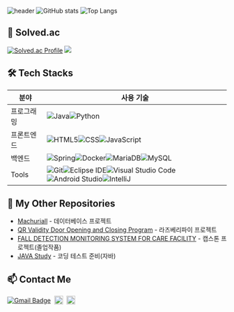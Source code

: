 ![header](https://capsule-render.vercel.app/api?type=wave&color=auto&height=300&section=header&text=MH%GitHub&fontSize=90)
![GitHub stats](https://github-readme-stats.vercel.app/api?username=minhyun1029&show_icons=true&theme=radical)
![Top Langs](https://github-readme-stats.vercel.app/api/top-langs/?username=minhyun1029&layout=compact&langs_count=10&bg_color=45,C33764,1D2671&title_color=ffffff&text_color=ffffff&hide_border=False)
## 🌱 Solved.ac
[![Solved.ac Profile](http://mazassumnida.wtf/api/v2/generate_badge?boj=bropark)](https://solved.ac/bropark/)
 <img src="http://mazandi.herokuapp.com/api?handle=bropark&theme=dark"/>

## 🛠 Tech Stacks
| 분야        | 사용 기술            |
|-------------|----------------------|
| 프로그래밍 | ![Java](https://img.shields.io/badge/Java-007396?style=for-the-badge&logo=java&logoColor=white)![Python](https://img.shields.io/badge/Python-3776AB?style=for-the-badge&logo=python&logoColor=white) |
| 프론트엔드 | ![HTML5](https://img.shields.io/badge/HTML5-E34F26?style=for-the-badge&logo=html5&logoColor=white)![CSS](https://img.shields.io/badge/CSS-1572B6?style=for-the-badge&logo=css3&logoColor=white)![JavaScript](https://img.shields.io/badge/JavaScript-F7DF1E?style=for-the-badge&logo=javascript&logoColor=black)|
| 백엔드     | ![Spring](https://img.shields.io/badge/Spring-6DB33F?style=for-the-badge&logo=spring&logoColor=white)![Docker](https://img.shields.io/badge/Docker-2496ED?style=for-the-badge&logo=docker&logoColor=white)![MariaDB](https://img.shields.io/badge/MariaDB-003545?style=for-the-badge&logo=mariadb&logoColor=white)![MySQL](https://img.shields.io/badge/MySQL-4479A1.svg?&style=for-the-badge&logo=MySQL&logoColor=white)|
| Tools    |![Git](https://img.shields.io/badge/Git-F05032.svg?&style=for-the-badge&logo=Git&logoColor=white)![Eclipse IDE](https://img.shields.io/badge/Eclipse%20IDE-2C2255.svg?&style=for-the-badge&logo=Eclipse%20IDE&logoColor=white)![Visual Studio Code](https://img.shields.io/badge/Visual%20Studio%20Code-007ACC.svg?&style=for-the-badge&logo=Visual%20Studio%20Code&logoColor=white)![Android Studio](https://img.shields.io/badge/Android%20Studio-3DDC84.svg?&style=for-the-badge&logo=Android%20Studio&logoColor=white)![IntelliJ](https://img.shields.io/badge/intellij%20idea-%23000000.svg?&style=for-the-badge&logo=intellij%20idea&logoColor=white)


## 🔗 My Other Repositories
- [Machuriall](https://github.com/minhyun1029/PROJECT_Machuriall-) - 데이터베이스 프로젝트
- [QR Validity Door Opening and Closing Program](https://github.com/minhyun1029/RasberryPi-project) - 라즈베리파이 프로젝트
- [FALL DETECTION MONITORING SYSTEM FOR CARE FACILITY](https://github.com/minhyun1029/Capstone_Design_2024) - 캡스톤 프로젝트(졸업작품)
- [JAVA Study](https://github.com/minhyun1029/Algorithm) - 코딩 테스트 준비(자바)


## 📫 Contact Me
<div style="display: flex; align-items: center; gap: 8px;">
  <a href="mailto:minhyun102947@gmail.com">
    <img src="https://img.shields.io/badge/Gmail-d14836?style=flat-square&logo=Gmail&logoColor=white" alt="Gmail Badge"/>
  </a>
  <a href="https://www.instagram.com/mhxmh_ismh?igsh=MXY1ZTBoemg4NW1mNA%3D%3D&utm_source=qr" target="_blank">
    <img src="https://img.shields.io/badge/Instagram-000?style=social&logo=instagram&logoColor=E4405F" alt="Instagram Badge" style="height: 20px;"/>
  </a>
  <a href="https://mhxmh-mh.tistory.com/" target="_blank">
    <img src="https://github-readme-tistory-card.vercel.app/api/badge?name=Tistory&theme=kakao" alt="Tistory Badge" style="height: 20px;"/>
  </a>
</div>
